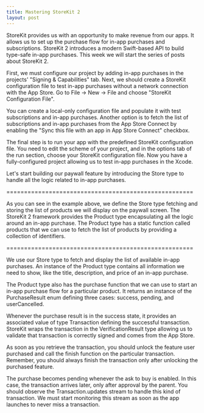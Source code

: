 ```yaml
---
title: Mastering StoreKit 2
layout: post
---
```


StoreKit provides us with an opportunity to make revenue from our apps. It allows us to set up the purchase flow for in-app purchases and subscriptions. StoreKit 2 introduces a modern Swift-based API to build type-safe in-app purchases. This week we will start the series of posts about StoreKit 2.

First, we must configure our project by adding in-app purchases in the projects' "Signing & Capabilities" tab. Next, we should create a StoreKit configuration file to test in-app purchases without a network connection with the App Store. Go to File -> New -> File and choose "StoreKit Configuration File". 

You can create a local-only configuration file and populate it with test subscriptions and in-app purchases. Another option is to fetch the list of subscriptions and in-app purchases from the App Store Connect by enabling the "Sync this file with an app in App Store Connect" checkbox.

The final step is to run your app with the predefined StoreKit configuration file. You need to edit the scheme of your project, and in the options tab of the run section, choose your StoreKit configuration file. Now you have a fully-configured project allowing us to test in-app purchases in the Xcode.

Let's start building our paywall feature by introducing the Store type to handle all the logic related to in-app purchases.

=====================================================

As you can see in the example above, we define the Store type fetching and storing the list of products we will display on the paywall screen. The StoreKit 2 framework provides the Product type encapsulating all the logic around an in-app purchase. The Product type has a static function called products that we can use to fetch the list of products by providing a collection of identifiers.

=====================================================

We use our Store type to fetch and display the list of available in-app purchases. An instance of the Product type contains all information we need to show, like the title, description, and price of an in-app purchase. 

The Product type also has the purchase function that we can use to start an in-app purchase flow for a particular product. It returns an instance of the PurchaseResult enum defining three cases: success, pending, and userCancelled.

Whenever the purchase result is in the success state, it provides an associated value of type Transaction defining the successful transaction. StoreKit wraps the transaction in the VerificationResult type allowing us to validate that transaction is correctly signed and comes from the App Store.

As soon as you retrieve the transaction, you should unlock the feature user purchased and call the finish function on the particular transaction. Remember, you should always finish the transaction only after unlocking the purchased feature.

The purchase becomes pending whenever the ask to buy is enabled. In this case, the transaction arrives later, only after approval by the parent. You should observe the Transaction.updates stream to handle this kind of transaction. We must start monitoring this stream as soon as the app launches to never miss a transaction.
